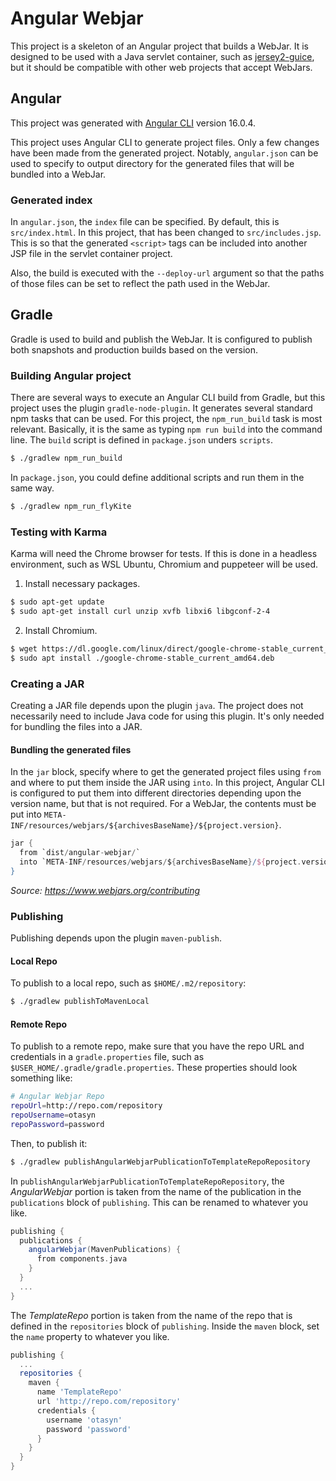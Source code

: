 Angular Webjar
==============

This project is a skeleton of an Angular project that builds a WebJar.
It is designed to be used with a Java servlet container, such as
[jersey2-guice](https://github.com/otasyn/jersey2-guice), but it should
be compatible with other web projects that accept WebJars.

Angular
-------

This project was generated with
[Angular CLI](https://github.com/angular/angular-cli) version 16.0.4.

This project uses Angular CLI to generate project files.  Only a few
changes have been made from the generated project.  Notably,
`angular.json` can be used to specify to output directory for the
generated files that will be bundled into a WebJar.

### Generated index

In `angular.json`, the `index` file can be specified.  By default,
this is `src/index.html`.  In this project, that has been changed
to `src/includes.jsp`.  This is so that the generated `<script>`
tags can be included into another JSP file in the servlet container
project.

Also, the build is executed with the `--deploy-url` argument so
that the paths of those files can be set to reflect the path
used in the WebJar.

Gradle
------

Gradle is used to build and publish the WebJar.  It is configured to
publish both snapshots and production builds based on the version.

### Building Angular project

There are several ways to execute an Angular CLI build from Gradle,
but this project uses the plugin `gradle-node-plugin`.  It generates
several standard npm tasks that can be used.  For this project,
the `npm_run_build` task is most relevant.  Basically, it is the
same as typing `npm run build` into the command line.  The `build`
script is defined in `package.json` unders `scripts`.

```bash
$ ./gradlew npm_run_build
```

In `package.json`, you could define additional scripts and run
them in the same way.

```bash
$ ./gradlew npm_run_flyKite
```

### Testing with Karma

Karma will need the Chrome browser for tests.  If this is done in
a headless environment, such as WSL Ubuntu, Chromium and puppeteer
will be used.

1. Install necessary packages.

```bash
$ sudo apt-get update
$ sudo apt-get install curl unzip xvfb libxi6 libgconf-2-4
```

2. Install Chromium.

```bash
$ wget https://dl.google.com/linux/direct/google-chrome-stable_current_amd64.deb
$ sudo apt install ./google-chrome-stable_current_amd64.deb
```

### Creating a JAR

Creating a JAR file depends upon the plugin `java`.  The project
does not necessarily need to include Java code for using this
plugin.  It's only needed for bundling the files into a JAR.

#### Bundling the generated files

In the `jar` block, specify where to get the generated project files
using `from` and where to put them inside the JAR using `into`.  In
this project, Angular CLI is configured to put them into different
directories depending upon the version name, but that is not
required.  For a WebJar, the contents must be put into
`META-INF/resources/webjars/${archivesBaseName}/${project.version}`.

```groovy
jar {
  from `dist/angular-webjar/`
  into `META-INF/resources/webjars/${archivesBaseName}/${project.version}`
}
```

_Source: https://www.webjars.org/contributing_

### Publishing

Publishing depends upon the plugin `maven-publish`.

#### Local Repo

To publish to a local repo, such as `$HOME/.m2/repository`:

```bash
$ ./gradlew publishToMavenLocal
```

#### Remote Repo

To publish to a remote repo, make sure that you have the repo URL
and credentials in a `gradle.properties` file, such as
`$USER_HOME/.gradle/gradle.properties`.  These properties should
look something like:

```bash
# Angular Webjar Repo
repoUrl=http://repo.com/repository
repoUsername=otasyn
repoPassword=password
```

Then, to publish it:

```bash
$ ./gradlew publishAngularWebjarPublicationToTemplateRepoRepository
```

In `publishAngularWebjarPublicationToTemplateRepoRepository`, the
_AngularWebjar_ portion is taken from the name of the publication
in the `publications` block of `publishing`.  This can be renamed
to whatever you like.

```groovy
publishing {
  publications {
    angularWebjar(MavenPublications) {
      from components.java
    }
  }
  ...
}
```

The _TemplateRepo_ portion is taken from the name of the repo that
is defined in the `repositories` block of `publishing`.  Inside
the `maven` block, set the `name` property to whatever you like.

```groovy
publishing {
  ...
  repositories {
    maven {
      name 'TemplateRepo'
      url 'http://repo.com/repository'
      credentials {
        username 'otasyn'
        password 'password'
      }
    }
  }
}
```
